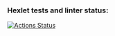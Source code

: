 ### Hexlet tests and linter status:
[![Actions Status](https://github.com/andrew-walker91/frontend-project-12/workflows/hexlet-check/badge.svg)](https://github.com/andrew-walker91/frontend-project-12/actions)